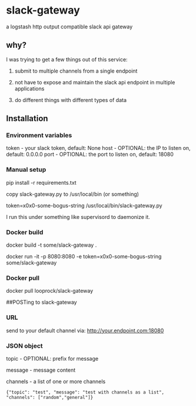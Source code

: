 # slack-gateway
a logstash http output compatible slack api gateway

## why?

I was trying to get a few things out of this service:

1. submit to multiple channels from a single endpoint

2. not have to expose and maintain the slack api endpoint in multiple applications

3. do different things with different types of data

## Installation

### Environment variables
token - your slack token, default: None
host - OPTIONAL: the IP to listen on, default: 0.0.0.0
port - OPTIONAL: the port to listen on, default: 18080


### Manual setup
pip install -r requirements.txt

copy slack-gateway.py to /usr/local/bin (or something)

token=x0x0-some-bogus-string /usr/local/bin/slack-gateway.py

I run this under something like supervisord to daemonize it.

### Docker build
docker build -t some/slack-gateway .

docker run -it -p 8080:8080 -e token=x0x0-some-bogus-string some/slack-gateway

### Docker pull

docker pull looprock/slack-gateway

##POSTing to slack-gateway

### URL

send to your default channel via: http://your.endpoint.com:18080

### JSON object

topic - OPTIONAL: prefix for message

message - message content

channels -  a list of one or more channels

```
{"topic": "test", "message": "test with channels as a list", "channels": ["random","general"]}
```
